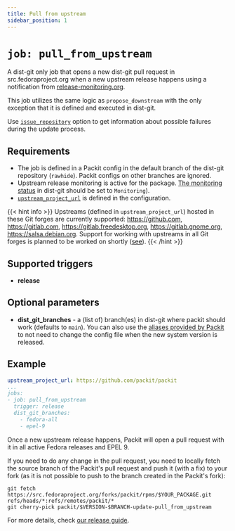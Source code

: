 ```yaml
---
title: Pull from upstream
sidebar_position: 1
---
```


# `job: pull_from_upstream`

A dist-git only job that opens a new dist-git pull request in
src.fedoraproject.org when a new upstream release happens using a notification
from [release-monitoring.org](https://release-monitoring.org/).

This job utilizes the same logic as `propose_downstream` with the only
exception that it is defined and executed in dist-git.

Use [`issue_repository`](/docs/configuration#issue_repository) option to get information about
possible failures during the update process.

## Requirements

* The job is defined in a Packit config in the default branch of the dist-git
  repository (`rawhide`). Packit configs on other branches are ignored.
* Upstream release monitoring is active for the package. [The monitoring
  status](https://docs.fedoraproject.org/en-US/package-maintainers/Upstream_Release_Monitoring/)
  in dist-git should be set to `Monitoring`).
* [`upstream_project_url`](/docs/configuration#upstream_project_url) is defined in the configuration.

{{< hint info >}}
Upstreams (defined in `upstream_project_url`) hosted in these Git forges are currently supported: https://github.com, https://gitlab.com, https://gitlab.freedesktop.org,
https://gitlab.gnome.org, https://salsa.debian.org.
Support for working with upstreams in all Git forges is planned to be 
worked on shortly ([see](https://github.com/packit/packit-service/issues/1907)).
{{< /hint >}}

## Supported triggers

* **release**

## Optional parameters

* **dist_git_branches** - a (list of) branch(es) in dist-git where packit should work (defaults to `main`).
  You can also use the [aliases provided by Packit](/docs/configuration#aliases)
  to not need to change the config file when the new system version is released.

## Example

```yaml
upstream_project_url: https://github.com/packit/packit
...
jobs:
- job: pull_from_upstream
  trigger: release
  dist_git_branches:
    - fedora-all
    - epel-9
```

Once a new upstream release happens, Packit will open a pull request with it in
all active Fedora releases and EPEL 9.

If you need to do any change in the pull request, you need to locally fetch the source branch 
of the Packit's pull request and push it (with a fix) to your fork (as it is not possible to push to the branch 
created in the Packit's fork):

    git fetch https://src.fedoraproject.org/forks/packit/rpms/$YOUR_PACKAGE.git refs/heads/*:refs/remotes/packit/*
    git cherry-pick packit/$VERSION-$BRANCH-update-pull_from_upstream

For more details, check [our release guide](/docs/fedora-releases-guide).
